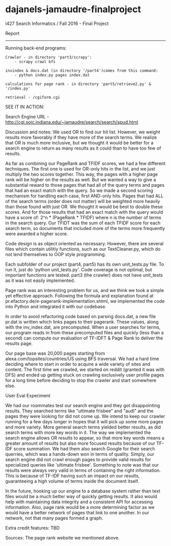 # dajanels-jamaudre-finalproject
i427 Search Informatics / Fall 2016 - Final Project

Report

-------------------------------------------------------------

Running back-end programs:

	Crawler - in directory 'part3/scrapy': 
		- scrapy crawl bfs
	
	invindex & docs.dat (in directory '/part4')comes from this command: 
		- python index.py pages index.dat

	calculations for page rank - in directory 'part5/retrieve2.py' & '/index.py'
	
	retrieval - /cgiform.cgi


SEE IT IN ACTION:

Search Engine URL - http://cgi.soic.indiana.edu/~jamaudre/search/search/spud.html


Discussion and notes:
  We used OR to find our hit list. However, we weight results more favorably
  if they have more of the search terms. We realize that OR is much more
  inclusive, but we thought it would be better for a search engine to return
  as many results as it could than to have too few of results.

  As far as combining our PageRank and TFIDF scores, we had a few different 
  techniques. The first one is used for OR-only hits in the list, and we 
  just multiply the two scores together. This way, the pages with a higher page rank
  will be higher on the results as well. But we wanted a way to give a substantial 
  reward to those pages that had all of the query terms and pages that had an exact
  match with the query. So we made a second scoring mechanism for handling each
  case, first AND-only hits. Pages that had ALL of the search terms (order does not 
  matter) will be weighted more heavily than those found with just OR. We thought it
 would be best to double these scores. And for those results that had an exact match
  with the query would have a score of: 2^n * (PageRank * TFIDF) where n is the number
  of terms in the search query. Our TFIDT was the sum of each TFIDF score for each search term, so documents that included more of the terms more frequently were awarded a higher score. 


  Code design is as object oriented as necessary. However, there are several files which contain utilitiy functions, such as our TextCleaner.py, which do not lend themselves to OOP style programming. 

Each subfolder of our project (part4, part5) has its own unit_tests.py file. To run it, just do 'python unit_tests.py'. Code coverage is not optimal, but important functions are tested. part3 (the crawler) does not have unit_tests as it was not easily implemented.

Page rank was an interesting problem for us, and we think we took a simple yet effective approach. Following the formula and explanation found at pr.efactory.de/e-pagerank-implementation.shtml, we implemented the code into Python and integrated it with our codebase. 

In order to avoid refactoring code based on parsing docs.dat, a new file pr.dat is written which links pages to their pagerank. These values, along with the inv_index.dat, are precomputed. When a user searches for terms, our program reads in from these precomputed files and quickly (less than a second) can compute our evaluation of TF-IDFT & Page Rank to deliver the results page.

Our page base was 20,000 pages starting from alexa.com/topsites/countries/US using BFS traversal. We had a hard time deciding where to start in order to acquire a wide variety of sites and content. The first time we crawled, we started on reddit (granted it was with DFS) and ended up getting stuck on crawling exclusively user profile pages for a long time before deciding to stop the crawler and start somewhere else. 


User Eval Experiment

We had our roommates test our search engine and they got disappointing results. They searched terms like "ultimate frisbee" and "audl" and the pages they were looking for did not come up. We intend to keep our crawler running for a few days longer in hopes that it will pick up some more pages and more variety. More general search terms yielded better results, as did search terms with more key words in it. The way we implemented the search engine allows OR results to appear, so that more key words means a greater amount of results but also more focused results because of our TF-IDF score summation.
We had them also search Google for their search querries, which was a hands-down won in terms of quality. Simply, our search engine did not crawl enough pages to provide valid results for specialized queries like 'ultimate frisbee'. Something to note was that our results were always very valid in terms of containing the right information. This is because of TF-IDF having such an impact on our results, guaranteeing a high volume of terms inside the document itself.

In the future, hooking up our engine to a database system rather than text files would be a much better way of quickly getting results. It also would help with maintaining data integrity and a consistent API for accessing information. Also, page rank would be a more determining factor as we would have a better network of pages that link to one another. In our network, not that many pages formed a graph.

Extra credit features:
TBD 

Sources:
The page rank website we mentioned above.
    
